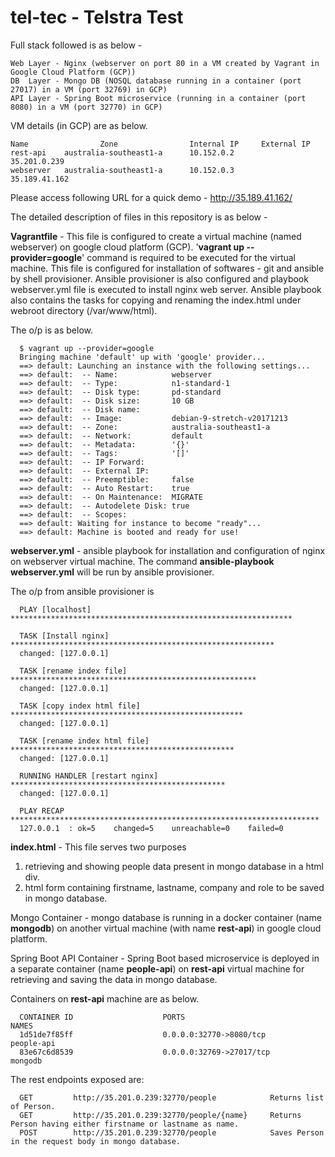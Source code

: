 # tel-tec - Telstra Test

Full stack followed is as below -

    Web Layer - Nginx (webserver on port 80 in a VM created by Vagrant in Google Cloud Platform (GCP))
    DB  Layer - Mongo DB (NOSQL database running in a container (port 27017) in a VM (port 32769) in GCP)
    API Layer - Spring Boot microservice (running in a container (port 8080) in a VM (port 32770) in GCP)
    
VM details (in GCP) are as below.

    Name	            Zone		        Internal IP	    External IP	
    rest-api	australia-southeast1-a		10.152.0.2          35.201.0.239 
    webserver	australia-southeast1-a		10.152.0.3          35.189.41.162 	

Please access following URL for a quick demo - http://35.189.41.162/

The detailed description of files in this repository is as below -

<b>Vagrantfile</b> - This file is configured to create a virtual machine (named webserver) on google cloud platform (GCP). '<b>vagrant up --provider=google</b>' command is required to be executed for the virtual machine. This file is configured for installation of softwares - git and ansible by shell provisioner. Ansible provisioner is also configured and playbook webserver.yml file is executed to install nginx web server. Ansible playbook also contains the tasks for copying and renaming the index.html under webroot directory (/var/www/html).

The o/p is as below.

      $ vagrant up --provider=google
      Bringing machine 'default' up with 'google' provider...
      ==> default: Launching an instance with the following settings...
      ==> default:  -- Name:            webserver
      ==> default:  -- Type:            n1-standard-1
      ==> default:  -- Disk type:       pd-standard
      ==> default:  -- Disk size:       10 GB
      ==> default:  -- Disk name:
      ==> default:  -- Image:           debian-9-stretch-v20171213
      ==> default:  -- Zone:            australia-southeast1-a
      ==> default:  -- Network:         default
      ==> default:  -- Metadata:        '{}'
      ==> default:  -- Tags:            '[]'
      ==> default:  -- IP Forward:
      ==> default:  -- External IP:
      ==> default:  -- Preemptible:     false
      ==> default:  -- Auto Restart:    true
      ==> default:  -- On Maintenance:  MIGRATE
      ==> default:  -- Autodelete Disk: true
      ==> default:  -- Scopes:
      ==> default: Waiting for instance to become "ready"...
      ==> default: Machine is booted and ready for use!

<b>webserver.yml</b> - ansible playbook for installation and configuration of nginx on webserver virtual machine. The command <b>ansible-playbook webserver.yml</b> will be run by ansible provisioner.

The o/p from ansible provisioner is 

      PLAY [localhost] ***************************************************************

      TASK [Install nginx] ***********************************************************
      changed: [127.0.0.1]

      TASK [rename index file] *******************************************************
      changed: [127.0.0.1]

      TASK [copy index html file] ****************************************************
      changed: [127.0.0.1]

      TASK [rename index html file] **************************************************
      changed: [127.0.0.1]

      RUNNING HANDLER [restart nginx] ************************************************
      changed: [127.0.0.1]

      PLAY RECAP *********************************************************************
      127.0.0.1  : ok=5    changed=5    unreachable=0    failed=0   

<b>index.html</b> - This file serves two purposes

1. retrieving and showing people data present in mongo database in a html div.
2. html form containing firstname, lastname, company and role to be saved in mongo database.

Mongo Container - mongo database is running in a docker container (name <b>mongodb</b>) on another virtual machine (with name <b>rest-api</b>) in google cloud platform. 

Spring Boot API Container - Spring Boot based microservice is deployed in a separate container (name <b>people-api</b>) on <b>rest-api</b> virtual machine for retrieving and saving the data in mongo database.

Containers on <b>rest-api</b> machine are as below.

      CONTAINER ID                    PORTS                                               NAMES
      1d51de7f85ff                    0.0.0.0:32770->8080/tcp                             people-api
      83e67c6d8539                    0.0.0.0:32769->27017/tcp                            mongodb

The rest endpoints exposed are:

      GET         http://35.201.0.239:32770/people            Returns list of Person.
      GET         http://35.201.0.239:32770/people/{name}     Returns Person having either firstname or lastname as name.
      POST        http://35.201.0.239:32770/people            Saves Person in the request body in mongo database.
